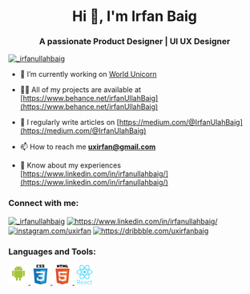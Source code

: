 <h1 align="center">Hi 👋, I'm Irfan Baig</h1>
<h3 align="center">A passionate Product Designer | UI UX Designer</h3>

<p align="left"> <a href="https://twitter.com/_irfanullahbaig" target="blank"><img src="https://img.shields.io/twitter/follow/_irfanullahbaig?logo=twitter&style=for-the-badge" alt="_irfanullahbaig" /></a> </p>

- 🔭 I’m currently working on [World Unicorn](https://writerly.ai/app/curious-about-ai?gad=1&gclid=Cj0KCQjwiIOmBhDjARIsAP6YhSXIQ09QYjy1PIUzhsSkFOBG_obtd_gWLrn9QS9wG0QRjIib1KfIIG4aAmONEALw_wcB)

- 👨‍💻 All of my projects are available at [https://www.behance.net/irfanUllahBaig](https://www.behance.net/irfanUllahBaig)

- 📝 I regularly write articles on [https://medium.com/@IrfanUlahBaig](https://medium.com/@IrfanUlahBaig)

- 📫 How to reach me **uxirfan@gmail.com**

- 📄 Know about my experiences [https://www.linkedin.com/in/irfanullahbaig/](https://www.linkedin.com/in/irfanullahbaig/)

<h3 align="left">Connect with me:</h3>
<p align="left">
<a href="https://twitter.com/_irfanullahbaig" target="blank"><img align="center" src="https://raw.githubusercontent.com/rahuldkjain/github-profile-readme-generator/master/src/images/icons/Social/twitter.svg" alt="_irfanullahbaig" height="30" width="40" /></a>
<a href="https://linkedin.com/in/https://www.linkedin.com/in/irfanullahbaig/" target="blank"><img align="center" src="https://raw.githubusercontent.com/rahuldkjain/github-profile-readme-generator/master/src/images/icons/Social/linked-in-alt.svg" alt="https://www.linkedin.com/in/irfanullahbaig/" height="30" width="40" /></a>
<a href="https://instagram.com/instagram.com/uxirfan" target="blank"><img align="center" src="https://raw.githubusercontent.com/rahuldkjain/github-profile-readme-generator/master/src/images/icons/Social/instagram.svg" alt="instagram.com/uxirfan" height="30" width="40" /></a>
<a href="https://dribbble.com/https://dribbble.com/uxirfanbaig" target="blank"><img align="center" src="https://raw.githubusercontent.com/rahuldkjain/github-profile-readme-generator/master/src/images/icons/Social/dribbble.svg" alt="https://dribbble.com/uxirfanbaig" height="30" width="40" /></a>
</p>

<h3 align="left">Languages and Tools:</h3>
<p align="left"> <a href="https://developer.android.com" target="_blank" rel="noreferrer"> <img src="https://raw.githubusercontent.com/devicons/devicon/master/icons/android/android-original-wordmark.svg" alt="android" width="40" height="40"/> </a> <a href="https://www.w3schools.com/css/" target="_blank" rel="noreferrer"> <img src="https://raw.githubusercontent.com/devicons/devicon/master/icons/css3/css3-original-wordmark.svg" alt="css3" width="40" height="40"/> </a> <a href="https://www.w3.org/html/" target="_blank" rel="noreferrer"> <img src="https://raw.githubusercontent.com/devicons/devicon/master/icons/html5/html5-original-wordmark.svg" alt="html5" width="40" height="40"/> </a> <a href="https://reactjs.org/" target="_blank" rel="noreferrer"> <img src="https://raw.githubusercontent.com/devicons/devicon/master/icons/react/react-original-wordmark.svg" alt="react" width="40" height="40"/> </a> </p>
